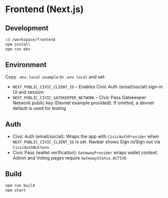 # Frontend (Next.js)

## Development

```bash
cd /workspace/frontend
npm install
npm run dev
```

## Environment

Copy `.env.local.example` to `.env.local` and set:

- `NEXT_PUBLIC_CIVIC_CLIENT_ID` – Enables Civic Auth (email/social) sign-in UI and session
- `NEXT_PUBLIC_CIVIC_GATEKEEPER_NETWORK` – Civic Pass Gatekeeper Network public key (Devnet example provided). If omitted, a devnet default is used for testing

## Auth

- Civic Auth (email/social): Wraps the app with `CivicAuthProvider` when `NEXT_PUBLIC_CIVIC_CLIENT_ID` is set. Navbar shows Sign in/Sign out via `CivicAuthButtons`
- Civic Pass (wallet verification): `GatewayProvider` wraps wallet context. Admin and Voting pages require `GatewayStatus.ACTIVE`

## Build

```bash
npm run build
npm start
```
